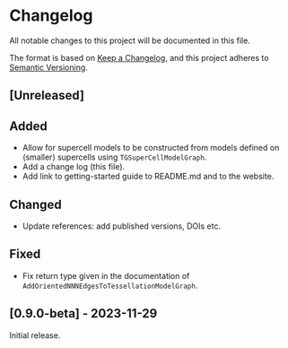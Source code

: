# Changelog

All notable changes to this project will be documented in this file.

The format is based on [Keep a Changelog](https://keepachangelog.com/en/1.1.0/),
and this project adheres to [Semantic Versioning](https://semver.org/spec/v2.0.0.html).

## [Unreleased]

## Added
- Allow for supercell models to be constructed from models defined on (smaller)
supercells using `TGSuperCellModelGraph`.
- Add a change log (this file).
- Add link to getting-started guide to README.md and to the website.

## Changed
- Update references: add published versions, DOIs etc.

## Fixed
- Fix return type given in the documentation of `AddOrientedNNNEdgesToTessellationModelGraph`.


## [0.9.0-beta] - 2023-11-29

Initial release.
